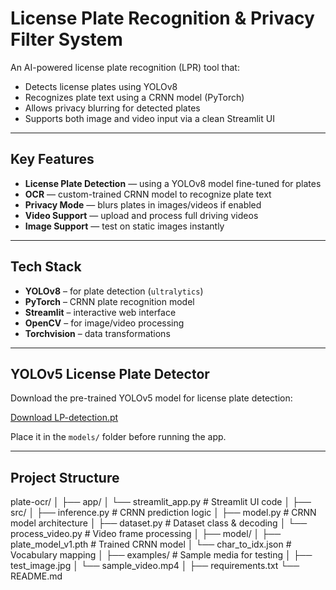 # License Plate Recognition & Privacy Filter System

An AI-powered license plate recognition (LPR) tool that:

- Detects license plates using YOLOv8
- Recognizes plate text using a CRNN model (PyTorch)
- Allows privacy blurring for detected plates
- Supports both image and video input via a clean Streamlit UI

---

## Key Features

- **License Plate Detection** — using a YOLOv8 model fine-tuned for plates
- **OCR** — custom-trained CRNN model to recognize plate text
- **Privacy Mode** — blurs plates in images/videos if enabled
- **Video Support** — upload and process full driving videos
- **Image Support** — test on static images instantly

---

## Tech Stack

- **YOLOv8** – for plate detection (`ultralytics`)
- **PyTorch** – CRNN plate recognition model
- **Streamlit** – interactive web interface
- **OpenCV** – for image/video processing
- **Torchvision** – data transformations

---

## YOLOv5 License Plate Detector
Download the pre-trained YOLOv5 model for license plate detection:

[Download LP-detection.pt](https://example.com/LP-detection.pt)

Place it in the `models/` folder before running the app.

---


## Project Structure

plate-ocr/
│
├── app/
│ └── streamlit_app.py # Streamlit UI code
│
├── src/
│ ├── inference.py # CRNN prediction logic
│ ├── model.py # CRNN model architecture
│ ├── dataset.py # Dataset class & decoding
│ └── process_video.py # Video frame processing
│
├── model/
│ ├── plate_model_v1.pth # Trained CRNN model
│ └── char_to_idx.json # Vocabulary mapping
│
├── examples/ # Sample media for testing
│ ├── test_image.jpg
│ └── sample_video.mp4
│
├── requirements.txt
└── README.md